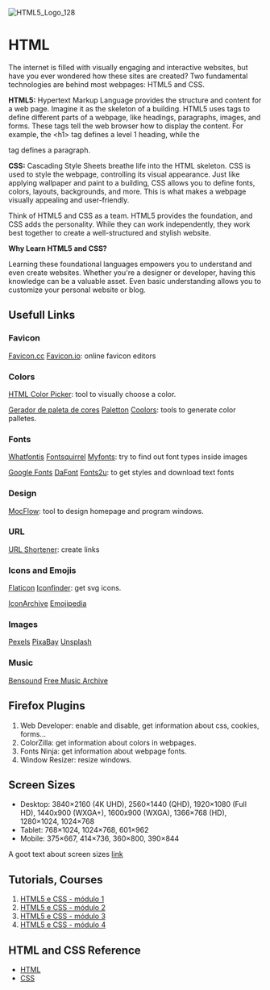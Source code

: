 ![HTML5_Logo_128](https://github.com/ElmarUhl/HTML/assets/157088447/829b48c8-d4c2-4732-90a7-8e25a954195e)

# HTML

The internet is filled with visually engaging and interactive websites, but have you ever wondered how these sites are created?  Two fundamental technologies are behind most webpages: HTML5 and CSS.

**HTML5:** Hypertext Markup Language provides the structure and content for a web page.  Imagine it as the skeleton of a building.  HTML5 uses tags to define different parts of a webpage, like headings, paragraphs, images, and forms.  These tags tell the web browser how to display the content.  For example, the \<h1> tag defines a level 1 heading, while the <p> tag defines a paragraph.

**CSS:** Cascading Style Sheets breathe life into the HTML skeleton.  CSS is used to style the webpage, controlling its visual appearance.  Just like applying wallpaper and paint to a building, CSS allows you to define fonts, colors, layouts, backgrounds, and more.  This is what makes a webpage visually appealing and user-friendly.

Think of HTML5 and CSS as a team.  HTML5 provides the foundation, and CSS adds the personality.  While they can work independently, they work best together to create a well-structured and stylish website.

**Why Learn HTML5 and CSS?**

Learning these foundational languages empowers you to understand and even create websites.  Whether you're a designer or developer, having this knowledge can be a valuable asset.  Even basic understanding allows you to customize your personal website or blog.

## Usefull Links

### Favicon

[Favicon.cc](https://www.favicon.cc/) [Favicon.io](https://favicon.io/): online favicon editors

### Colors

[HTML Color Picker](https://www.w3schools.com/colors/colors_picker.asp): tool to visually choose a color.

[Gerador de paleta de cores](https://color.adobe.com/pt/) [Paletton](https://paletton.com/#uid=33g0F0ksDvKhQFNn1zmvOqf--kH) [Coolors](https://coolors.co/): tools to generate color palletes.

### Fonts

[Whatfontis](https://www.whatfontis.com/) [Fontsquirrel](https://www.fontsquirrel.com/) [Myfonts](https://www.myfonts.com/): try to find out font types inside images

[Google Fonts](https://fonts.google.com/) [DaFont](https://www.dafont.com/pt/) [Fonts2u](https://pt.fonts2u.com/): to get styles and download text fonts

### Design

[MocFlow](https://mockflow.com/): tool to design homepage and program windows.

### URL

[URL Shortener](https://bitly.com/): create links

### Icons and Emojis

[Flaticon](https://www.flaticon.com/) [Iconfinder](https://www.iconfinder.com/): get svg icons.

[IconArchive](https://www.iconarchive.com/)
[Emojipedia](https://emojipedia.org/)

### Images
[Pexels](https://www.pexels.com/pt-br/) [PixaBay](https://pixabay.com/pt/) [Unsplash](https://unsplash.com/pt-br)

### Music
[Bensound](https://www.bensound.com/) [Free Music Archive](https://freemusicarchive.org/music/BoxCat_Games)


## Firefox Plugins
1. Web Developer: enable and disable, get information about css, cookies, forms...
2. ColorZilla: get information about colors in webpages.
3. Fonts Ninja: get information about webpage fonts.
4. Window Resizer: resize windows.

## Screen Sizes

- Desktop: 3840×2160 (4K UHD), 2560×1440 (QHD), 1920×1080 (Full HD), 1440x900 (WXGA+), 1600x900 (WXGA), 1366×768 (HD), 1280×1024, 1024×768
- Tablet: 768×1024, 1024×768, 601×962
- Mobile: 375×667, 414×736, 360×800, 390×844

A goot text about screen sizes [link](https://testsigma.com/blog/common-screen-resolutions/)

## Tutorials, Courses
1. [HTML5 e CSS - módulo 1](https://www.youtube.com/watch?v=Ejkb_YpuHWs&list=PLHz_AreHm4dkZ9-atkcmcBaMZdmLHft8n&index=2)
2. [HTML5 e CSS - módulo 2](https://www.youtube.com/watch?v=vPNIAJ9B4hg&list=PLHz_AreHm4dlUpEXkY1AyVLQGcpSgVF8s)
3. [HTML5 e CSS - módulo 3](https://www.youtube.com/watch?v=ofFgnDtn_1c&list=PLHz_AreHm4dmcAviDwiGgHbeEJToxbOpZ)
4. [HTML5 e CSS - módulo 4](https://www.youtube.com/watch?v=zHKHMmEG9vE&list=PLHz_AreHm4dkcVCk2Bn_fdVQ81Fkrh6WT)

## HTML and CSS Reference

- [HTML](https://www.w3schools.com/tags/default.asp)
- [CSS](https://www.w3schools.com/cssref/index.php)
